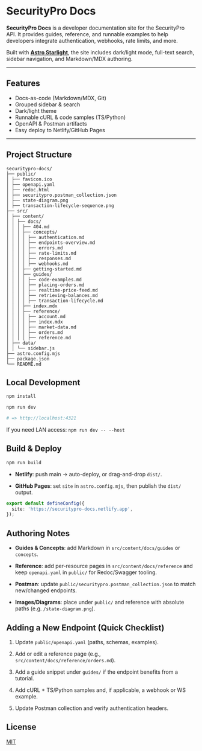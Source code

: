 # SecurityPro Docs

**SecurityPro Docs** is a developer documentation site for the SecurityPro API. It provides guides, reference, and runnable examples to help developers integrate authentication, webhooks, rate limits, and more.

Built with **[Astro Starlight](https://docs.astro.build/en/guides/starlight/)**, the site includes dark/light mode, full-text search, sidebar navigation, and Markdown/MDX authoring.

---

## Features
- Docs-as-code (Markdown/MDX, Git)
- Grouped sidebar & search
- Dark/light theme
- Runnable cURL & code samples (TS/Python)
- OpenAPI & Postman artifacts
- Easy deploy to Netlify/GitHub Pages

---

## Project Structure

```
securitypro-docs/
├── public/
│ ├── favicon.ico
│ ├── openapi.yaml
│ ├── redoc.html
│ ├── securitypro.postman_collection.json
│ ├── state-diagram.png
│ ├── transaction-lifecycle-sequence.png
├── src/
│ ├── content/
│ │ ├── docs/
│ │ │ ├── 404.md
│ │ │ ├── concepts/
│ │ │ │ ├── authentication.md
│ │ │ │ ├── endpoints-overview.md
│ │ │ │ ├── errors.md
│ │ │ │ ├── rate-limits.md
│ │ │ │ ├── responses.md
│ │ │ │ ├── webhooks.md
│ │ │ ├── getting-started.md
│ │ │ ├── guides/
│ │ │ │ ├── code-examples.md
│ │ │ │ ├── placing-orders.md
│ │ │ │ ├── realtime-price-feed.md
│ │ │ │ ├── retrieving-balances.md
│ │ │ │ ├── transaction-lifecycle.md
│ │ │ ├── index.mdx
│ │ │ ├── reference/
│ │ │ │ ├── account.md
│ │ │ │ ├── index.mdx
│ │ │ │ ├── market-data.md
│ │ │ │ ├── orders.md
│ │ │ │ ├── reference.md
│ ├── data/
│ │ └── sidebar.js
├── astro.config.mjs
├── package.json
└── README.md
```

## Local Development

```bash
npm install

npm run dev

# => http://localhost:4321
```

If you need LAN access: `npm run dev -- --host`

## Build & Deploy

```bash
npm run build
```

- **Netlify**: push main → auto-deploy, or drag-and-drop `dist/`.

- **GitHub Pages**: set `site` in `astro.config.mjs`, then publish the `dist/` output.


```ts
export default defineConfig({
  site: 'https://securitypro-docs.netlify.app',
});
```

## Authoring Notes

- **Guides & Concepts**: add Markdown in `src/content/docs/guides` or `concepts`.

- **Reference**: add per-resource pages in `src/content/docs/reference` and keep `openapi.yaml` in `public/` for Redoc/Swagger tooling.

- **Postman**: update `public/securitypro.postman_collection.json` to match new/changed endpoints.

- **Images/Diagrams**: place under `public/` and reference with absolute paths (e.g. `/state-diagram.png`).

## Adding a New Endpoint (Quick Checklist)

1. Update `public/openapi.yaml` (paths, schemas, examples).

2. Add or edit a reference page (e.g., `src/content/docs/reference/orders.md`).

3. Add a guide snippet under `guides/` if the endpoint benefits from a tutorial.

4. Add cURL + TS/Python samples and, if applicable, a webhook or WS example.

5. Update Postman collection and verify authentication headers.

## License

[MIT](https://mit-license.org)